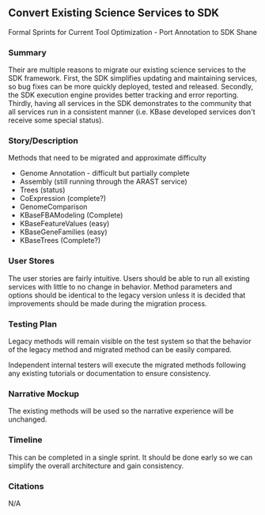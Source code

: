 ## Convert Existing Science Services to SDK

Formal Sprints for Current Tool Optimization - Port Annotation to SDK	Shane

### Summary

Their are multiple reasons to migrate our existing science services to the SDK framework.
First, the SDK simplifies updating and maintaining services, so bug fixes can be more quickly
deployed, tested and released.  Secondly, the SDK execution engine provides better tracking
and error reporting.  Thirdly, having all services in the SDK demonstrates to the community
that all services run in a consistent manner (i.e. KBase developed services don't receive some
special status).

### Story/Description

Methods that need to be migrated and approximate difficulty
- Genome Annotation - difficult but partially complete
- Assembly (still running through the ARAST service)
- Trees (status)
- CoExpression (complete?)
- GenomeComparison
- KBaseFBAModeling (Complete)
- KBaseFeatureValues (easy)
- KBaseGeneFamilies (easy)
- KBaseTrees (Complete?)

### User Stores

The user stories are fairly intuitive.  Users should be able to run all existing services with
little to no change in behavior.  Method parameters and options should be identical to the legacy
version unless it is decided that improvements should be made during the migration process.

### Testing Plan

Legacy methods will remain visible on the test system so that the behavior of the legacy method and
migrated method can be easily compared.

Independent internal testers will execute the migrated methods following any existing tutorials or documentation
to ensure consistency.

### Narrative Mockup

The existing methods will be used so the narrative experience will be unchanged.

### Timeline

This can be completed in a single sprint.  It should be done early so we can simplify the overall architecture and gain consistency.

### Citations

N/A
